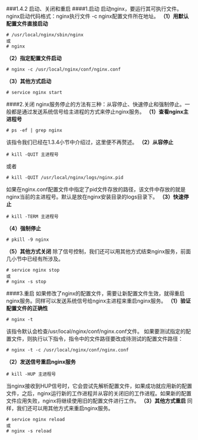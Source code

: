 ###1.4.2 启动、关闭和重启
####1.启动
启动nginx，要运行其可执行文件。
nginx启动代码格式：nginx执行文件 -c nginx配置文件所在地址。
**（1）用默认配置文件直接启动**
```
# /usr/local/nginx/sbin/nginx
或
# nginx
```
**（2）指定配置文件启动**
```
# nginx -c /usr/local/nginx/conf/nginx.conf
```
**（3）其他方式启动**
```
# service nginx start
```
####2.关闭
nginx服务停止的方法有三种：从容停止、快速停止和强制停止。一般都是通过发送系统信号给主进程的方式来停止nginx服务。
**（1）查看nginx主进程号**
```
# ps -ef | grep nginx
```
该指令我们已经在1.3.4小节中介绍过，这里便不再赘述。
**（2）从容停止**
```
# kill -QUIT 主进程号
```
或者
```
# kill -QUIT /usr/local/nginx/logs/nginx.pid
```
如果在nginx.conf配置文件中指定了pid文件存放的路径，该文件中存放的就是nginx当前的主进程号。默认是放在nginx安装目录的logs目录下。
**（3）快速停止**
```
# kill -TERM 主进程号
```
**（4）强制停止**
```
# pkill -9 nginx
```
**（5）其他方式关闭**
除了信号控制，我们还可以用其他方式结束nginx服务，前面几小节中已经有所涉及。
```
# service nginx stop
或
# nginx -s stop
```
####3.重启
如果修改了nginx的配置文件，需要让新配置文件生效，就得重启nginx服务。同样可以发送系统信号给nginx主进程来重启nginx服务。
**（1）验证配置文件的正确性**
```
# nginx -t
```
该指令默认会检查/usr/local/nginx/conf/nginx.conf文件。
如果要测试指定的配置文件，则执行以下指令，指令中的文件路径要改成待测试的配置文件路径：
```
# nginx -t -c /usr/local/nginx/conf/nginx.conf
```
**（2）发送信号重启nginx服务**
```
# kill -HUP 主进程号
```
当nginx接收到HUP信号时，它会尝试先解析配置文件，如果成功就应用新的配置文件，之后，nginx运行新的工作进程并从容的关闭旧的工作进程。如果新的配置文件应用失败，nginx将继续使用旧的配置文件进行工作。
**（3）其他方式重启**
同样，我们还可以用其他方式来重启nginx服务。
```
# service nginx reload
或
# nginx -s reload
```
